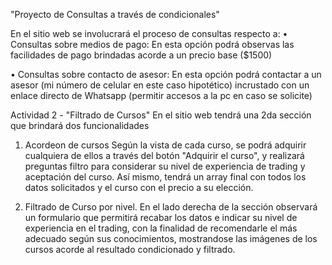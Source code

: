 "Proyecto de Consultas a través de condicionales"

En el sitio web se involucrará el proceso de consultas respecto a:
• Consultas sobre medios de pago:
En esta opción podrá observas las facilidades de pago brindadas acorde a un precio base ($1500)

• Consultas sobre contacto de asesor:
En esta opción podrá contactar a un asesor (mi número de celular en este caso hipotético) incrustado con un enlace directo de Whatsapp (permitir accesos a la pc en caso se solicite)


Actividad 2 - "Filtrado de Cursos"
En el sitio web tendrá una 2da sección que brindará dos funcionalidades

1. Acordeon de cursos
Según la vista de cada curso, se podrá adquirir cualquiera de ellos a través del botón "Adquirir el curso", y realizará preguntas filtro para considerar su nivel de experiencia de trading y aceptación del curso. Así mismo, tendrá un array final con todos los datos solicitados y el curso con el precio a su elección.

2. Filtrado de Curso por nivel.
En el lado derecha de la sección observará un formulario que permitirá recabar los datos e indicar su nivel de experiencia en el trading, con la finalidad de recomendarle el más adecuado según sus conocimientos, mostrandose las imágenes de los cursos acorde al resultado condicionado y filtrado.